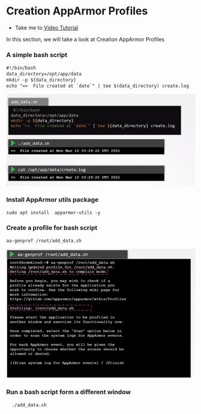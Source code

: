 # Creation AppArmor Profiles
  - Take me to [Video Tutorial](https://kodekloud.com/courses/1378608/lectures/31704453)

In this section, we will take a look at Creation AppArmor Profiles


### A simple bash script

    #!/bin/bash
    data_directory=/opt/app/data
    mkdir -p ${data_directory}
    echo "=>  File created at `date`" | tee $(data_directory) create.log



![simpleBashScript](../../images/simpleBashScript.png)


### Install AppArmor utils package

    sudo apt install  apparmor-utils -y


### Create a profile for bash script

    aa-genprof /root/add_data.sh

![apparmorprofileBash](../../images/apparmorprofileBash.png)


### Run a bash script form a different window

      ./add_data.sh
